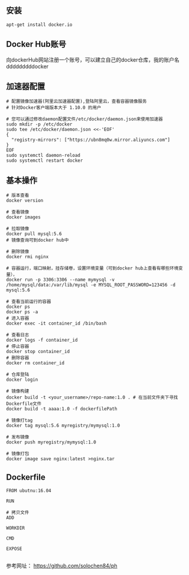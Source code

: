 ## 安装

```shell
apt-get install docker.io
```

## Docker Hub账号

 向dockerHub网站注册一个账号，可以建立自己的docker仓库，我的账户名dddddddddocker

## 加速器配置

```shell
# 配置镜像加速器(阿里云加速器配置),登陆阿里云，查看容器镜像服务
# 针对Docker客户端版本大于 1.10.0 的用户

# 您可以通过修改daemon配置文件/etc/docker/daemon.json来使用加速器
sudo mkdir -p /etc/docker
sudo tee /etc/docker/daemon.json <<-'EOF'
{
  "registry-mirrors": ["https://ubn8mq0w.mirror.aliyuncs.com"]
}
EOF
sudo systemctl daemon-reload
sudo systemctl restart docker
```

## 基本操作

```shell
# 版本查看
docker version

# 查看镜像
docker images

# 拉取镜像
docker pull mysql:5.6
# 镜像查询可到docker hub中

# 删除镜像
docker rmi nginx

# 容器运行，端口映射，挂存储卷，设置环境变量（可到docker hub上查看有哪些环境变量），
docker run -p 3306:3306 --name mymysql -v /home/mysql/data:/var/lib/mysql -e MYSQL_ROOT_PASSWORD=123456 -d mysql:5.6

# 查看当前运行的容器
docker ps
docker ps -a
# 进入容器
docker exec -it container_id /bin/bash

# 查看日志
docker logs -f container_id
# 停止容器
docker stop container_id
# 删除容器
docker rm container_id

# 仓库登陆
docker login

# 镜像构建
docker build -t <your_username>/repo-name:1.0 . # 在当前文件夹下寻找Dockerfile文件
docker build -t aaaa:1.0 -f dockerfilePath 

# 镜像打tag
docker tag mysql:5.6 myregistry/mymysql:1.0

# 发布镜像
docker push myregistry/mymysql:1.0

# 镜像打包
docker image save nginx:latest >nginx.tar
```



## Dockerfile 

```shell
FROM ubutnu:16.04

RUN

# 拷贝文件
ADD

WORKDIR

CMD

EXPOSE


```

参考网址： https://github.com/solochen84/ph 